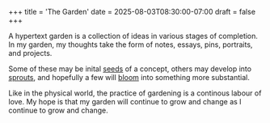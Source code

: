 +++
title = 'The Garden'
date = 2025-08-03T08:30:00-07:00
draft = false
+++

A hypertext garden is a collection of ideas in various stages of completion. In my garden, my thoughts take the form of notes, essays, pins, portraits, and projects.

Some of these may be inital [seeds](/growth_stage/seed/) of a concept, others may develop into [sprouts](/growth_stage/sprout/), and hopefully a few will [bloom](/growth_stage/bloom/) into something more substantial.

Like in the physical world, the practice of gardening is a continous labour of love. My hope is that my garden will continue to grow and change as I continue to grow and change.
